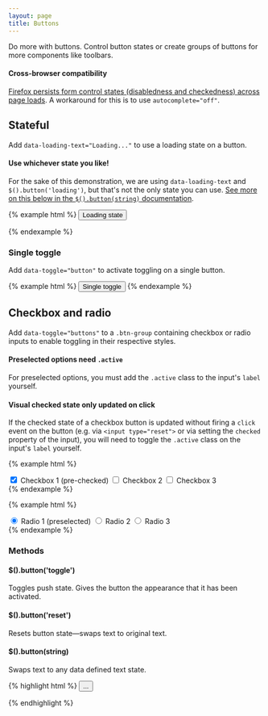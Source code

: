 ```yaml
---
layout: page
title: Buttons
---
```



Do more with buttons. Control button states or create groups of buttons for more components like toolbars.

<div class="bs-callout bs-callout-danger">
  <h4>Cross-browser compatibility</h4>
  <p><a href="https://github.com/twbs/bootstrap/issues/793">Firefox persists form control states (disabledness and checkedness) across page loads</a>. A workaround for this is to use <code>autocomplete="off"</code>.</p>
</div>

## Stateful

Add `data-loading-text="Loading..."` to use a loading state on a button.

<div class="bs-callout bs-callout-info">
  <h4>Use whichever state you like!</h4>
  <p>For the sake of this demonstration, we are using <code>data-loading-text</code> and <code>$().button('loading')</code>, but that's not the only state you can use. <a href="#buttons-methods">See more on this below in the <code>$().button(string)</code> documentation</a>.</p>
</div>

{% example html %}
<button type="button" id="myButton" data-loading-text="Loading..." class="btn btn-primary" autocomplete="off">
  Loading state
</button>
<script>
  $('#myButton').on('click', function () {
    var $btn = $(this).button('loading')
    // business logic...
    $btn.button('reset')
  })
</script>
{% endexample %}

### Single toggle

Add `data-toggle="button"` to activate toggling on a single button.

{% example html %}
<button type="button" class="btn btn-primary" data-toggle="button" autocomplete="off">
  Single toggle
</button>
{% endexample %}

## Checkbox and radio

Add `data-toggle="buttons"` to a `.btn-group` containing checkbox or radio inputs to enable toggling in their respective styles.

<div class="bs-callout bs-callout-warning">
  <h4>Preselected options need <code>.active</code></h4>
  <p>For preselected options, you must add the <code>.active</code> class to the input's <code>label</code> yourself.</p>
</div>
<div class="bs-callout bs-callout-warning">
  <h4>Visual checked state only updated on click</h4>
  <p>If the checked state of a checkbox button is updated without firing a <code>click</code> event on the button (e.g. via <code>&lt;input type="reset"&gt;</code> or via setting the <code>checked</code> property of the input), you will need to toggle the <code>.active</code> class on the input's <code>label</code> yourself.</p>
</div>

{% example html %}
<div class="bs-example">
  <div class="btn-group" data-toggle="buttons">
    <label class="btn btn-primary active">
      <input type="checkbox" checked autocomplete="off"> Checkbox 1 (pre-checked)
    </label>
    <label class="btn btn-primary">
      <input type="checkbox" autocomplete="off"> Checkbox 2
    </label>
    <label class="btn btn-primary">
      <input type="checkbox" autocomplete="off"> Checkbox 3
    </label>
  </div>
</div>
{% endexample %}

{% example html %}
<div class="btn-group" data-toggle="buttons">
  <label class="btn btn-primary active">
    <input type="radio" name="options" id="option1" autocomplete="off" checked> Radio 1 (preselected)
  </label>
  <label class="btn btn-primary">
    <input type="radio" name="options" id="option2" autocomplete="off"> Radio 2
  </label>
  <label class="btn btn-primary">
    <input type="radio" name="options" id="option3" autocomplete="off"> Radio 3
  </label>
</div>
{% endexample %}

### Methods

#### $().button('toggle')

Toggles push state. Gives the button the appearance that it has been activated.

#### $().button('reset')

Resets button state—swaps text to original text.

#### $().button(string)

Swaps text to any data defined text state.

{% highlight html %}
<button type="button" id="myStateButton" data-complete-text="finished!" class="btn btn-primary" autocomplete="off">
  ...
</button>
<script>
  $('#myStateButton').on('click', function () {
    $(this).button('complete') // button text will be "finished!"
  })
</script>
{% endhighlight %}

